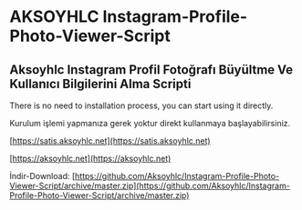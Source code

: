 # AKSOYHLC Instagram-Profile-Photo-Viewer-Script
## Aksoyhlc Instagram Profil Fotoğrafı Büyültme Ve Kullanıcı Bilgilerini Alma Scripti
There is no need to installation process, you can start using it directly.

Kurulum işlemi yapmanıza gerek yoktur direkt kullanmaya başlayabilirsiniz.

[https://satis.aksoyhlc.net](https://satis.aksoyhlc.net)

[https://aksoyhlc.net](https://aksoyhlc.net)

İndir-Download: [https://github.com/Aksoyhlc/Instagram-Profile-Photo-Viewer-Script/archive/master.zip](https://github.com/Aksoyhlc/Instagram-Profile-Photo-Viewer-Script/archive/master.zip)

